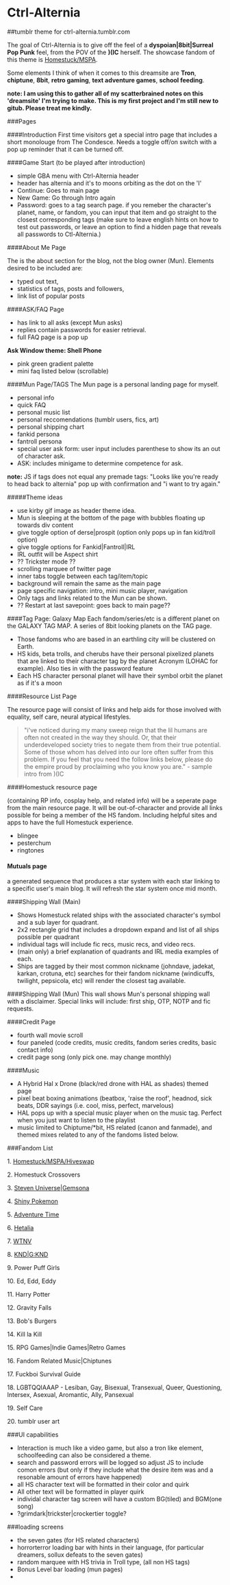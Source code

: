 # Ctrl-Alternia
##tumblr theme for ctrl-alternia.tumblr.com

The goal of Ctrl-Alternia is to give off the feel of a **dyspoian|8bit|Surreal Pop Punk** feel, from the POV of the **)(IC** herself.
The showcase fandom of this theme is [Homestuck/MSPA](mspaintadventures.com).

Some elements I think of when it comes to this dreamsite are **Tron**, **chiptune**, **8bit**, **retro gaming**, **text adventure games**, **school feeding**.

**note: I am using this to gather all of my scatterbrained notes on this 'dreamsite' I'm trying to make. This is my first project and I'm still new to gitub. Please treat me kindly.**


###Pages

####Introduction
First time visitors get a special intro page that includes a short monolouge from The Condesce. Needs a toggle off/on switch with a pop up reminder that it can be turned off.

####Game Start (to be played after introduction)
+ simple GBA menu with Ctrl-Alternia header
+ header has alternia and it's to moons orbiting as the dot on the 'I'
+ Continue: Goes to main page
+ New Game: Go through Intro again
+ Password: goes to a tag search page. if you remeber the character's planet, name, or fandom, you can input that item and go straight to the closest corresponding tags (make sure to leave english hints on how to test out passwords, or leave an option to find a hidden page that reveals all passwords to Ctl-Alternia.)

####About Me Page

The is the about section for the blog, not the blog owner (Mun). Elements desired to be included are: 
+ typed out text, 
+ statistics of tags, posts and followers, 
+ link list of popular posts


####ASK/FAQ Page
+ has link to all asks (except Mun asks)
+ replies contain passwords for easier retrieval. 
+ full FAQ page is a pop up

**Ask Window theme: Shell Phone**
+ pink green gradient palette
+ mini faq listed below (scrollable)

####Mun Page/TAGS
The Mun page is a personal landing page for myself.
+ personal info
+ quick FAQ
+ personal music list
+ personal reccomendations (tumblr users, fics, art)
+ personal shipping chart
+ fankid persona
+ fantroll persona
+ special user ask form: user input includes parenthese to show its an out of character ask.
+ ASK: includes minigame to determine competence for ask.

**note:** JS if tags does not equal any premade tags: "Looks like you're ready to head back to alternia" pop up with confirmation and "i want to try again."

#####Theme ideas
+ use kirby gif image as header theme idea.
+ Mun is sleeping at the bottom of the page with bubbles floating up towards div content
+ give toggle option of derse|prospit (option only pops up in fan kid/troll option) 
+ give toggle options for Fankid|Fantroll|IRL
+ IRL outfit will be Aspect shirt
+ ?? Trickster mode ??
+ scrolling marquee of twitter page
+ inner tabs toggle between each tag/item/topic
+ background will remain the same as the main page
+ page specific navigation: intro, mini music player, navigation
+ Only tags and links related to the Mun can be shown.
+ ?? Restart at last savepoint: goes back to main page??

####Tag Page: Galaxy Map
Each fandom/series/etc is a different planet on the GALAXY TAG MAP. A series of 8bit looking planets on the TAG page. 
+ Those fandoms who are based in an earthling city will be clustered on Earth. 
+ HS kids, beta trolls, and cherubs have their personal pixelized planets that are linked to their character tag by the planet Acronym (LOHAC for example). Also ties in with the password feature
+ Each HS character personal planet will have their symbol orbit the planet as if it's a moon

####Resource List Page

The resource page will consist of links and help aids for those involved with equality, self care, neural atypical lifestyles.

> "i've noticed during my many sweep reign that the lil humans are often not created in the way they should. Or, that their underdeveloped society tries to negate them from their true potential. Some of those whom has delved into our lore often suffer from this problem. If you feel that you need the follow links below, please do the empire proud by proclaiming who you know you are." - sample intro from )(IC

####Homestuck resource page 

(containing RP info, cosplay help, and related info) will be a seperate page from the main resource page. It will be out-of-character and provide all links possible for being a member of the HS fandom. Including helpful sites and apps to have the full Homestuck experience. 
+ blingee
+ pesterchum
+ ringtones 

#### Mutuals page
a generated sequence that produces a star system with each star linking to a specific user's main blog. It will refresh the star system once mid month.

####Shipping Wall (Main)
+ Shows Homestuck related ships with the associated character's symbol and a sub layer for quadrant.
+ 2x2 rectangle grid that includes a dropdown expand and list of all ships possible per quadrant
+ individual tags will include fic recs, music recs, and video recs.
+ (main only) a brief explanation of quadrants and IRL media examples of each.
+ Ships are tagged by their most common nickname (johndave, jadekat, karkan, crotuna, etc) searches for their fandom nickname (windicuffs, twilight, pepsicola, etc) will render the closest tag available.

####Shipping Wall (Mun)
This wall shows Mun's personal shipping wall with a disclaimer. Special links will include: first ship, OTP, NOTP and fic requests.


####Credit Page
+ fourth wall movie scroll
+ four paneled (code credits, music credits, fandom series credits, basic contact info)
+ credit page song (only pick one. may change monthly)

####Music 
+ A Hybrid Hal x Drone (black/red drone with HAL as shades) themed page
+ pixel beat boxing animations (beatbox, 'raise the roof', headnod, sick beats, DDR sayings (i.e. cool, miss, perfect, marvelous)
+ HAL pops up with a special music player when on the music tag. Perfect when you just want to listen to the playlist
+ music limited to Chiptume/*bit, HS related (canon and fanmade), and themed mixes related to any of the fandoms listed below.

###Fandom List

1\. [Homestuck/MSPA/Hiveswap](mspaintadventures.com)

2\. Homestuck Crossovers

3\. [Steven Universe](http://steven-universe.wikia.com/wiki/Steven_Universe_Wiki)|[Gemsona](https://www.tumblr.com/tagged/gemsona)

4\. [Shiny Pokemon](https://www.tumblr.com/tagged/shiny-pokemon)

5\. [Adventure Time](http://adventuretime.wikia.com/wiki/Adventure_Time_with_Finn_and_Jake_Wiki)

6\. [Hetalia](http://hetalia.wikia.com/wiki/Hetalia_Archives)

7\. [WTNV](http://nightvale.wikia.com/wiki/Welcome_to_Night_Vale_Wiki)

8\. [KND|G:KND](http://knd.wikia.com/wiki/Main_Page)

9\. Power Puff Girls

10\. Ed, Edd, Eddy

11\. Harry Potter

12\. Gravity Falls

13\. Bob's Burgers

14\. Kill la Kill

15\. RPG Games|Indie Games|Retro Games

16\. Fandom Related Music|Chiptunes

17\. Fuckboi Survival Guide

18\. LGBTQQIAAAP - Lesiban, Gay, Bisexual, Transexual, Queer, Questioning, Intersex, Asexual, Aromantic, Ally, Pansexual

19\. Self Care

20\. tumblr user art


###UI capabilities
+ Interaction is much like a video game, but also a tron like element, schoolfeeding can also be considered a theme.
+ search and password errors will be logged so adjust JS to include comon errors (but only if they include what the desire item was and a resonable amount of errors have happened)
+ all HS character text will be formatted in their color and quirk
+ All other text will be formatted in player quirk
+ individal character tag screen will have a custom BG(tiled) and BGM(one song)
+ ?grimdark|trickster|crockertier toggle?

###loading screens
+ the seven gates (for HS related characters)
+ horrorterror loading bar with hints in their language, (for particular dreamers, sollux defeats to the seven gates)
+ random marquee with HS trivia in Troll type, (all non HS tags)
+ Bonus Level bar loading (mun pages)
+ 
